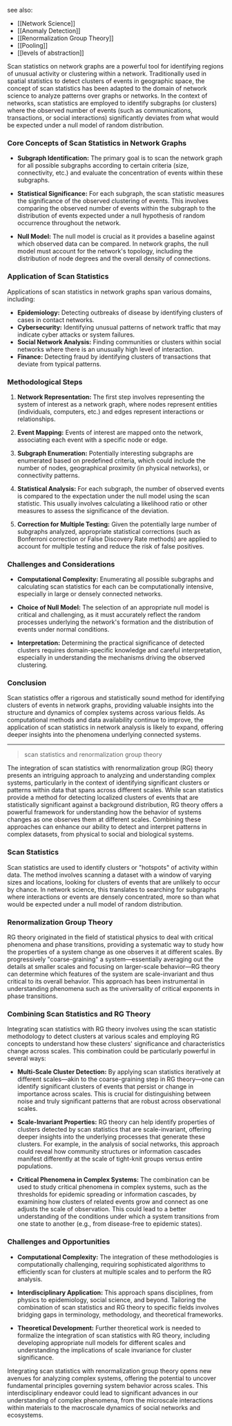 see also:
- [[Network Science]]
- [[Anomaly Detection]]
- [[Renormalization Group Theory]]
- [[Pooling]]
- [[levels of abstraction]]

Scan statistics on network graphs are a powerful tool for identifying regions of unusual activity or clustering within a network. Traditionally used in spatial statistics to detect clusters of events in geographic space, the concept of scan statistics has been adapted to the domain of network science to analyze patterns over graphs or networks. In the context of networks, scan statistics are employed to identify subgraphs (or clusters) where the observed number of events (such as communications, transactions, or social interactions) significantly deviates from what would be expected under a null model of random distribution.

### Core Concepts of Scan Statistics in Network Graphs

- **Subgraph Identification:** The primary goal is to scan the network graph for all possible subgraphs according to certain criteria (size, connectivity, etc.) and evaluate the concentration of events within these subgraphs.

- **Statistical Significance:** For each subgraph, the scan statistic measures the significance of the observed clustering of events. This involves comparing the observed number of events within the subgraph to the distribution of events expected under a null hypothesis of random occurrence throughout the network.

- **Null Model:** The null model is crucial as it provides a baseline against which observed data can be compared. In network graphs, the null model must account for the network's topology, including the distribution of node degrees and the overall density of connections.

### Application of Scan Statistics

Applications of scan statistics in network graphs span various domains, including:

- **Epidemiology:** Detecting outbreaks of disease by identifying clusters of cases in contact networks.
- **Cybersecurity:** Identifying unusual patterns of network traffic that may indicate cyber attacks or system failures.
- **Social Network Analysis:** Finding communities or clusters within social networks where there is an unusually high level of interaction.
- **Finance:** Detecting fraud by identifying clusters of transactions that deviate from typical patterns.

### Methodological Steps

1. **Network Representation:** The first step involves representing the system of interest as a network graph, where nodes represent entities (individuals, computers, etc.) and edges represent interactions or relationships.

2. **Event Mapping:** Events of interest are mapped onto the network, associating each event with a specific node or edge.

3. **Subgraph Enumeration:** Potentially interesting subgraphs are enumerated based on predefined criteria, which could include the number of nodes, geographical proximity (in physical networks), or connectivity patterns.

4. **Statistical Analysis:** For each subgraph, the number of observed events is compared to the expectation under the null model using the scan statistic. This usually involves calculating a likelihood ratio or other measures to assess the significance of the deviation.

5. **Correction for Multiple Testing:** Given the potentially large number of subgraphs analyzed, appropriate statistical corrections (such as Bonferroni correction or False Discovery Rate methods) are applied to account for multiple testing and reduce the risk of false positives.

### Challenges and Considerations

- **Computational Complexity:** Enumerating all possible subgraphs and calculating scan statistics for each can be computationally intensive, especially in large or densely connected networks.
  
- **Choice of Null Model:** The selection of an appropriate null model is critical and challenging, as it must accurately reflect the random processes underlying the network's formation and the distribution of events under normal conditions.

- **Interpretation:** Determining the practical significance of detected clusters requires domain-specific knowledge and careful interpretation, especially in understanding the mechanisms driving the observed clustering.

### Conclusion

Scan statistics offer a rigorous and statistically sound method for identifying clusters of events in network graphs, providing valuable insights into the structure and dynamics of complex systems across various fields. As computational methods and data availability continue to improve, the application of scan statistics in network analysis is likely to expand, offering deeper insights into the phenomena underlying connected systems.

---

>scan statistics and renormalization group theory

The integration of scan statistics with renormalization group (RG) theory presents an intriguing approach to analyzing and understanding complex systems, particularly in the context of identifying significant clusters or patterns within data that spans across different scales. While scan statistics provide a method for detecting localized clusters of events that are statistically significant against a background distribution, RG theory offers a powerful framework for understanding how the behavior of systems changes as one observes them at different scales. Combining these approaches can enhance our ability to detect and interpret patterns in complex datasets, from physical to social and biological systems.

### Scan Statistics

Scan statistics are used to identify clusters or "hotspots" of activity within data. The method involves scanning a dataset with a window of varying sizes and locations, looking for clusters of events that are unlikely to occur by chance. In network science, this translates to searching for subgraphs where interactions or events are densely concentrated, more so than what would be expected under a null model of random distribution.

### Renormalization Group Theory

RG theory originated in the field of statistical physics to deal with critical phenomena and phase transitions, providing a systematic way to study how the properties of a system change as one observes it at different scales. By progressively "coarse-graining" a system—essentially averaging out the details at smaller scales and focusing on larger-scale behavior—RG theory can determine which features of the system are scale-invariant and thus critical to its overall behavior. This approach has been instrumental in understanding phenomena such as the universality of critical exponents in phase transitions.

### Combining Scan Statistics and RG Theory

Integrating scan statistics with RG theory involves using the scan statistic methodology to detect clusters at various scales and employing RG concepts to understand how these clusters' significance and characteristics change across scales. This combination could be particularly powerful in several ways:

- **Multi-Scale Cluster Detection:** By applying scan statistics iteratively at different scales—akin to the coarse-graining step in RG theory—one can identify significant clusters of events that persist or change in importance across scales. This is crucial for distinguishing between noise and truly significant patterns that are robust across observational scales.

- **Scale-Invariant Properties:** RG theory can help identify properties of clusters detected by scan statistics that are scale-invariant, offering deeper insights into the underlying processes that generate these clusters. For example, in the analysis of social networks, this approach could reveal how community structures or information cascades manifest differently at the scale of tight-knit groups versus entire populations.

- **Critical Phenomena in Complex Systems:** The combination can be used to study critical phenomena in complex systems, such as the thresholds for epidemic spreading or information cascades, by examining how clusters of related events grow and connect as one adjusts the scale of observation. This could lead to a better understanding of the conditions under which a system transitions from one state to another (e.g., from disease-free to epidemic states).

### Challenges and Opportunities

- **Computational Complexity:** The integration of these methodologies is computationally challenging, requiring sophisticated algorithms to efficiently scan for clusters at multiple scales and to perform the RG analysis.
  
- **Interdisciplinary Application:** This approach spans disciplines, from physics to epidemiology, social science, and beyond. Tailoring the combination of scan statistics and RG theory to specific fields involves bridging gaps in terminology, methodology, and theoretical frameworks.

- **Theoretical Development:** Further theoretical work is needed to formalize the integration of scan statistics with RG theory, including developing appropriate null models for different scales and understanding the implications of scale invariance for cluster significance.

Integrating scan statistics with renormalization group theory opens new avenues for analyzing complex systems, offering the potential to uncover fundamental principles governing system behavior across scales. This interdisciplinary endeavor could lead to significant advances in our understanding of complex phenomena, from the microscale interactions within materials to the macroscale dynamics of social networks and ecosystems.